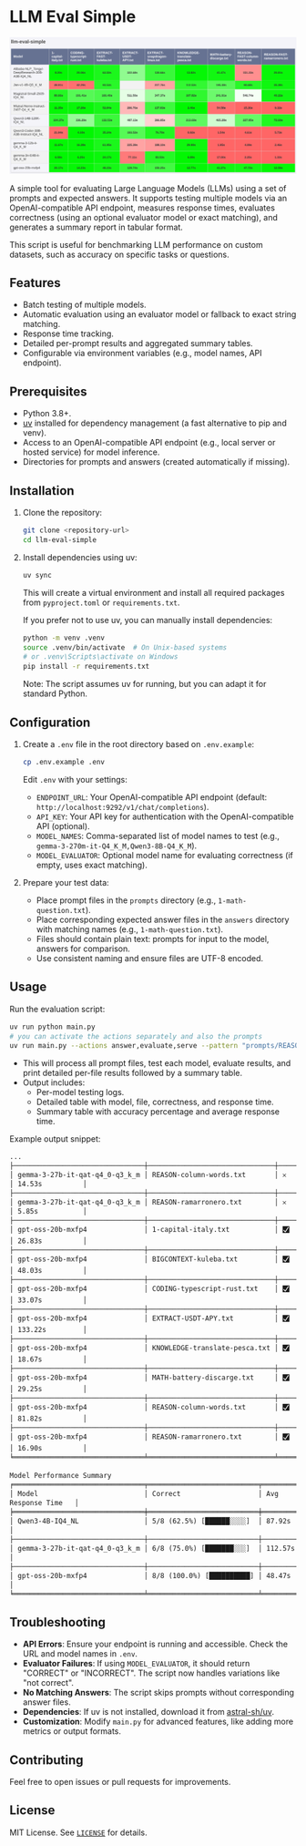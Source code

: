 # LLM Eval Simple

![benchmark report](./static/benchmark-report.png)

A simple tool for evaluating Large Language Models (LLMs) using a set of prompts and expected answers. It supports testing multiple models via an OpenAI-compatible API endpoint, measures response times, evaluates correctness (using an optional evaluator model or exact matching), and generates a summary report in tabular format.

This script is useful for benchmarking LLM performance on custom datasets, such as accuracy on specific tasks or questions.

## Features

- Batch testing of multiple models.
- Automatic evaluation using an evaluator model or fallback to exact string matching.
- Response time tracking.
- Detailed per-prompt results and aggregated summary tables.
- Configurable via environment variables (e.g., model names, API endpoint).

## Prerequisites

- Python 3.8+.
- [uv](https://github.com/astral-sh/uv) installed for dependency management (a fast alternative to pip and venv).
- Access to an OpenAI-compatible API endpoint (e.g., local server or hosted service) for model inference.
- Directories for prompts and answers (created automatically if missing).

## Installation

1. Clone the repository:

   ```bash
   git clone <repository-url>
   cd llm-eval-simple
   ```

2. Install dependencies using uv:

   ```bash
   uv sync
   ```

   This will create a virtual environment and install all required packages from `pyproject.toml` or `requirements.txt`.

   If you prefer not to use uv, you can manually install dependencies:

   ```bash
   python -m venv .venv
   source .venv/bin/activate  # On Unix-based systems
   # or .venv\Scripts\activate on Windows
   pip install -r requirements.txt
   ```

   Note: The script assumes uv for running, but you can adapt it for standard Python.

## Configuration

1. Create a `.env` file in the root directory based on `.env.example`:

   ```bash
   cp .env.example .env
   ```

   Edit `.env` with your settings:
   - `ENDPOINT_URL`: Your OpenAI-compatible API endpoint (default: `http://localhost:9292/v1/chat/completions`).
   - `API_KEY`: Your API key for authentication with the OpenAI-compatible API (optional).
   - `MODEL_NAMES`: Comma-separated list of model names to test (e.g., `gemma-3-270m-it-Q4_K_M,Qwen3-8B-Q4_K_M`).
   - `MODEL_EVALUATOR`: Optional model name for evaluating correctness (if empty, uses exact matching).

2. Prepare your test data:
   - Place prompt files in the `prompts` directory (e.g., `1-math-question.txt`).
   - Place corresponding expected answer files in the `answers` directory with matching names (e.g., `1-math-question.txt`).
   - Files should contain plain text: prompts for input to the model, answers for comparison.
   - Use consistent naming and ensure files are UTF-8 encoded.

## Usage

Run the evaluation script:

```bash
uv run python main.py
# you can activate the actions separately and also the prompts
uv run main.py --actions answer,evaluate,serve --pattern "prompts/REASON*"
```

- This will process all prompt files, test each model, evaluate results, and print detailed per-file results followed by a summary table.
- Output includes:
  - Per-model testing logs.
  - Detailed table with model, file, correctness, and response time.
  - Summary table with accuracy percentage and average response time.

Example output snippet:

```text
...
├────────────────────────────────┼───────────────────────────────┼───────────┼─────────────────┤
│ gemma-3-27b-it-qat-q4_0-q3_k_m │ REASON-column-words.txt       │ 𐄂         │ 14.53s          │
├────────────────────────────────┼───────────────────────────────┼───────────┼─────────────────┤
│ gemma-3-27b-it-qat-q4_0-q3_k_m │ REASON-ramarronero.txt        │ 𐄂         │ 5.85s           │
├────────────────────────────────┼───────────────────────────────┼───────────┼─────────────────┤
│ gpt-oss-20b-mxfp4              │ 1-capital-italy.txt           │ 🮱         │ 26.83s          │
├────────────────────────────────┼───────────────────────────────┼───────────┼─────────────────┤
│ gpt-oss-20b-mxfp4              │ BIGCONTEXT-kuleba.txt         │ 🮱         │ 48.03s          │
├────────────────────────────────┼───────────────────────────────┼───────────┼─────────────────┤
│ gpt-oss-20b-mxfp4              │ CODING-typescript-rust.txt    │ 🮱         │ 33.07s          │
├────────────────────────────────┼───────────────────────────────┼───────────┼─────────────────┤
│ gpt-oss-20b-mxfp4              │ EXTRACT-USDT-APY.txt          │ 🮱         │ 133.22s         │
├────────────────────────────────┼───────────────────────────────┼───────────┼─────────────────┤
│ gpt-oss-20b-mxfp4              │ KNOWLEDGE-translate-pesca.txt │ 🮱         │ 18.67s          │
├────────────────────────────────┼───────────────────────────────┼───────────┼─────────────────┤
│ gpt-oss-20b-mxfp4              │ MATH-battery-discarge.txt     │ 🮱         │ 29.25s          │
├────────────────────────────────┼───────────────────────────────┼───────────┼─────────────────┤
│ gpt-oss-20b-mxfp4              │ REASON-column-words.txt       │ 🮱         │ 81.82s          │
├────────────────────────────────┼───────────────────────────────┼───────────┼─────────────────┤
│ gpt-oss-20b-mxfp4              │ REASON-ramarronero.txt        │ 🮱         │ 16.90s          │
╘════════════════════════════════╧═══════════════════════════════╧═══════════╧═════════════════╛

Model Performance Summary
╒════════════════════════════════╤═══════════════════════════╤═════════════════════╕
│ Model                          │ Correct                   │ Avg Response Time   │
╞════════════════════════════════╪═══════════════════════════╪═════════════════════╡
│ Qwen3-4B-IQ4_NL                │ 5/8 (62.5%) [██████░░░░]  │ 87.92s              │
├────────────────────────────────┼───────────────────────────┼─────────────────────┤
│ gemma-3-27b-it-qat-q4_0-q3_k_m │ 6/8 (75.0%) [███████░░░]  │ 112.57s             │
├────────────────────────────────┼───────────────────────────┼─────────────────────┤
│ gpt-oss-20b-mxfp4              │ 8/8 (100.0%) [██████████] │ 48.47s              │
╘════════════════════════════════╧═══════════════════════════╧═════════════════════╛
```

## Troubleshooting

- **API Errors**: Ensure your endpoint is running and accessible. Check the URL and model names in `.env`.
- **Evaluator Failures**: If using `MODEL_EVALUATOR`, it should return "CORRECT" or "INCORRECT". The script now handles variations like "not correct".
- **No Matching Answers**: The script skips prompts without corresponding answer files.
- **Dependencies**: If uv is not installed, download it from [astral-sh/uv](https://github.com/astral-sh/uv).
- **Customization**: Modify `main.py` for advanced features, like adding more metrics or output formats.

## Contributing

Feel free to open issues or pull requests for improvements.

## License

MIT License. See [`LICENSE`](LICENSE) for details.
